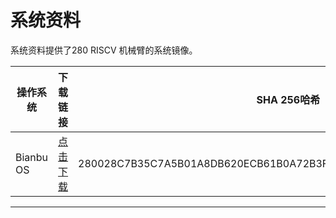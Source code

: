 # 系统资料

系统资料提供了280 RISCV 机械臂的系统镜像。

| 操作系统   | 下载链接 |  SHA 256哈希  |
|------------|----------|--------------|
| Bianbu OS | [点击下载](https://download.elephantrobotics.com/Product_software/iMage-ISO/myCobot-280RISCV/myCobot_280_RISCV_V1.0.0_250625.zip) | 280028C7B35C7A5B01A8DB620ECB61B0A72B3F194F8FBC728221E8CDDB38211B  |

---
